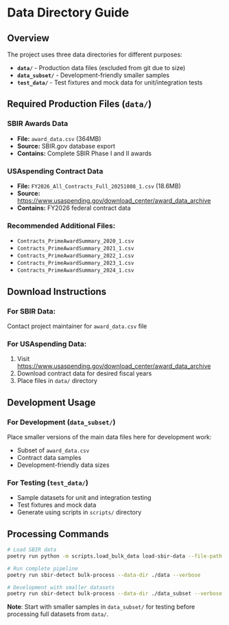 # Data Directory Guide

## Overview

The project uses three data directories for different purposes:

- **`data/`** - Production data files (excluded from git due to size)
- **`data_subset/`** - Development-friendly smaller samples  
- **`test_data/`** - Test fixtures and mock data for unit/integration tests

## Required Production Files (`data/`)

### SBIR Awards Data
- **File:** `award_data.csv` (364MB)
- **Source:** SBIR.gov database export
- **Contains:** Complete SBIR Phase I and II awards

### USAspending Contract Data
- **File:** `FY2026_All_Contracts_Full_20251008_1.csv` (18.6MB)
- **Source:** https://www.usaspending.gov/download_center/award_data_archive
- **Contains:** FY2026 federal contract data

### Recommended Additional Files:
- `Contracts_PrimeAwardSummary_2020_1.csv`
- `Contracts_PrimeAwardSummary_2021_1.csv`
- `Contracts_PrimeAwardSummary_2022_1.csv`
- `Contracts_PrimeAwardSummary_2023_1.csv`
- `Contracts_PrimeAwardSummary_2024_1.csv`

## Download Instructions

### For SBIR Data:
Contact project maintainer for `award_data.csv` file

### For USAspending Data:
1. Visit https://www.usaspending.gov/download_center/award_data_archive
2. Download contract data for desired fiscal years
3. Place files in `data/` directory

## Development Usage

### For Development (`data_subset/`)
Place smaller versions of the main data files here for development work:
- Subset of `award_data.csv` 
- Contract data samples
- Development-friendly data sizes

### For Testing (`test_data/`)
- Sample datasets for unit and integration testing
- Test fixtures and mock data
- Generate using scripts in `scripts/` directory

## Processing Commands

```bash
# Load SBIR data
poetry run python -m scripts.load_bulk_data load-sbir-data --file-path data/awards.csv --verbose

# Run complete pipeline
poetry run sbir-detect bulk-process --data-dir ./data --verbose

# Development with smaller datasets
poetry run sbir-detect bulk-process --data-dir ./data_subset --verbose
```

**Note**: Start with smaller samples in `data_subset/` for testing before processing full datasets from `data/`.